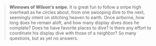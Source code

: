 > **Winnows of Wilson's snipe.** It is great fun to follow a snipe high
> overhead as he circles about, from one swooping dive to the next,
> seemingly intent on stitching heaven to earth. Once airborne, how long
> does he remain aloft, and how many display dives does he complete?
> Does he have favorite places to dive? Is there any effort to
> coordinate his display dive with those of a neighbor? So many
> questions, but as yet no answers.
